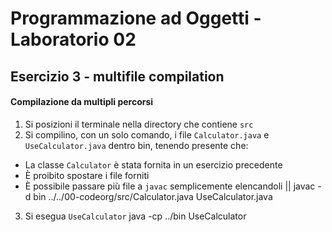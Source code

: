 # Programmazione ad Oggetti - Laboratorio 02
## Esercizio 3 - multifile compilation

#### Compilazione da multipli percorsi

1. Si posizioni il terminale nella directory che contiene `src`
2. Si compilino, con un solo comando, i file `Calculator.java` e `UseCalculator.java` dentro bin, tenendo presente che:
  - La classe `Calculator` è stata fornita in un esercizio precedente
  - È proibito spostare i file forniti
  - È possibile passare più file a `javac` semplicemente elencandoli ||  javac -d bin ../../00-codeorg/src/Calculator.java UseCalculator.java
3. Si esegua `UseCalculator`
java -cp ../bin UseCalculator
